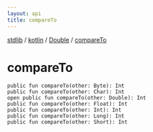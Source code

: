 ```yaml
---
layout: api
title: compareTo
---
```

[stdlib](../../index.html) / [kotlin](../index.html) / [Double](index.html) / [compareTo](compareTo.html)

# compareTo

```
public fun compareTo(other: Byte): Int
public fun compareTo(other: Char): Int
open public fun compareTo(other: Double): Int
public fun compareTo(other: Float): Int
public fun compareTo(other: Int): Int
public fun compareTo(other: Long): Int
public fun compareTo(other: Short): Int
```
